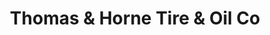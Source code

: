 ---
title: "Thomas & Horne Tire & Oil Co"
url: /beulaville/thomas-and-horne-tire-and-oil-co/
shop: tyres
---